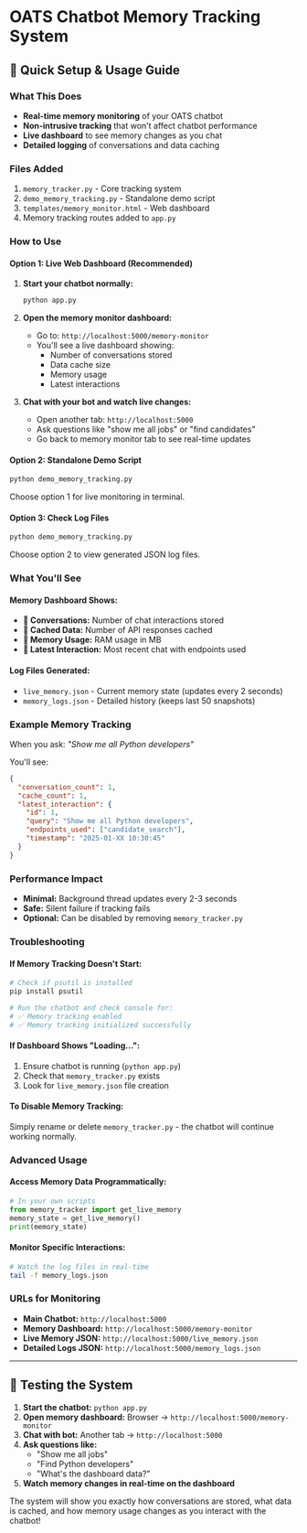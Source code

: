 # OATS Chatbot Memory Tracking System

## 🚀 Quick Setup & Usage Guide

### What This Does
- **Real-time memory monitoring** of your OATS chatbot
- **Non-intrusive tracking** that won't affect chatbot performance
- **Live dashboard** to see memory changes as you chat
- **Detailed logging** of conversations and data caching

### Files Added
1. `memory_tracker.py` - Core tracking system
2. `demo_memory_tracking.py` - Standalone demo script
3. `templates/memory_monitor.html` - Web dashboard
4. Memory tracking routes added to `app.py`

### How to Use

#### Option 1: Live Web Dashboard (Recommended)
1. **Start your chatbot normally:**
   ```bash
   python app.py
   ```

2. **Open the memory monitor dashboard:**
   - Go to: `http://localhost:5000/memory-monitor`
   - You'll see a live dashboard showing:
     - Number of conversations stored
     - Data cache size
     - Memory usage
     - Latest interactions

3. **Chat with your bot and watch live changes:**
   - Open another tab: `http://localhost:5000`
   - Ask questions like "show me all jobs" or "find candidates"
   - Go back to memory monitor tab to see real-time updates

#### Option 2: Standalone Demo Script
```bash
python demo_memory_tracking.py
```
Choose option 1 for live monitoring in terminal.

#### Option 3: Check Log Files
```bash
python demo_memory_tracking.py
```
Choose option 2 to view generated JSON log files.

### What You'll See

#### Memory Dashboard Shows:
- **💬 Conversations:** Number of chat interactions stored
- **💾 Cached Data:** Number of API responses cached
- **🔧 Memory Usage:** RAM usage in MB
- **🔄 Latest Interaction:** Most recent chat with endpoints used

#### Log Files Generated:
- `live_memory.json` - Current memory state (updates every 2 seconds)
- `memory_logs.json` - Detailed history (keeps last 50 snapshots)

### Example Memory Tracking

When you ask: *"Show me all Python developers"*

You'll see:
```json
{
  "conversation_count": 1,
  "cache_count": 1,
  "latest_interaction": {
    "id": 1,
    "query": "Show me all Python developers",
    "endpoints_used": ["candidate_search"],
    "timestamp": "2025-01-XX 10:30:45"
  }
}
```

### Performance Impact
- **Minimal:** Background thread updates every 2-3 seconds
- **Safe:** Silent failure if tracking fails
- **Optional:** Can be disabled by removing `memory_tracker.py`

### Troubleshooting

#### If Memory Tracking Doesn't Start:
```bash
# Check if psutil is installed
pip install psutil

# Run the chatbot and check console for:
# ✅ Memory tracking enabled
# ✅ Memory tracking initialized successfully
```

#### If Dashboard Shows "Loading...":
1. Ensure chatbot is running (`python app.py`)
2. Check that `memory_tracker.py` exists
3. Look for `live_memory.json` file creation

#### To Disable Memory Tracking:
Simply rename or delete `memory_tracker.py` - the chatbot will continue working normally.

### Advanced Usage

#### Access Memory Data Programmatically:
```python
# In your own scripts
from memory_tracker import get_live_memory
memory_state = get_live_memory()
print(memory_state)
```

#### Monitor Specific Interactions:
```bash
# Watch the log files in real-time
tail -f memory_logs.json
```

### URLs for Monitoring
- **Main Chatbot:** `http://localhost:5000`
- **Memory Dashboard:** `http://localhost:5000/memory-monitor`
- **Live Memory JSON:** `http://localhost:5000/live_memory.json`
- **Detailed Logs JSON:** `http://localhost:5000/memory_logs.json`

---

## 🎯 Testing the System

1. **Start the chatbot:** `python app.py`
2. **Open memory dashboard:** Browser → `http://localhost:5000/memory-monitor`
3. **Chat with bot:** Another tab → `http://localhost:5000`
4. **Ask questions like:**
   - "Show me all jobs"
   - "Find Python developers"
   - "What's the dashboard data?"
5. **Watch memory changes in real-time on the dashboard**

The system will show you exactly how conversations are stored, what data is cached, and how memory usage changes as you interact with the chatbot!
